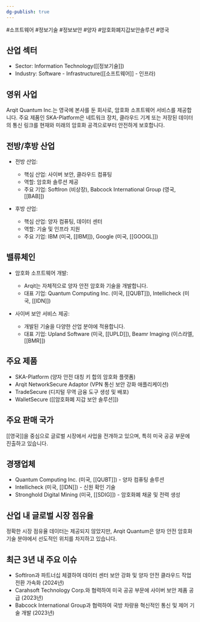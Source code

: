 ```yaml
---
dg-publish: true
---
```

#소프트웨어 #정보기술 #정보보안 #양자 #암호화폐지갑보안솔루션 #영국 

## 산업 섹터

- Sector: Information Technology([[정보기술]])
- Industry: Software - Infrastructure([[소프트웨어]] - 인프라)

## 영위 사업

Arqit Quantum Inc.는 영국에 본사를 둔 회사로, 암호화 소프트웨어 서비스를 제공합니다. 주요 제품인 SKA-Platform은 네트워크 장치, 클라우드 기계 또는 저장된 데이터의 통신 링크를 현재와 미래의 암호화 공격으로부터 안전하게 보호합니다.

## 전방/후방 산업

- 전방 산업:
    
    - 핵심 산업: 사이버 보안, 클라우드 컴퓨팅
    - 역할: 암호화 솔루션 제공
    - 주요 기업: SoftIron (비상장), Babcock International Group (영국, [[BAB]])
    
- 후방 산업:
    
    - 핵심 산업: 양자 컴퓨팅, 데이터 센터
    - 역할: 기술 및 인프라 지원
    - 주요 기업: IBM (미국, [[IBM]]), Google (미국, [[GOOGL]])
    

## 밸류체인

- 암호화 소프트웨어 개발:
    
    - Arqit는 자체적으로 양자 안전 암호화 기술을 개발합니다.
    - 대표 기업: Quantum Computing Inc. (미국, [[QUBT]]), Intellicheck (미국, [[IDN]])
    
- 사이버 보안 서비스 제공:
    
    - 개발된 기술을 다양한 산업 분야에 적용합니다.
    - 대표 기업: Upland Software (미국, [[UPLD]]), Beamr Imaging (이스라엘, [[BMR]])
    

## 주요 제품

- SKA-Platform (양자 안전 대칭 키 합의 암호화 플랫폼)
- Arqit NetworkSecure Adaptor (VPN 통신 보안 강화 애플리케이션)
- TradeSecure (디지털 무역 금융 도구 생성 및 배포)
- WalletSecure ([[암호화폐 지갑 보안 솔루션]])

## 주요 판매 국가

[[영국]]을 중심으로 글로벌 시장에서 사업을 전개하고 있으며, 특히 미국 공공 부문에 진출하고 있습니다.

## 경쟁업체

- Quantum Computing Inc. (미국, [[QUBT]]) - 양자 컴퓨팅 솔루션
- Intellicheck (미국, [[IDN]]) - 신원 확인 기술
- Stronghold Digital Mining (미국, [[SDIG]]) - 암호화폐 채굴 및 전력 생성

## 산업 내 글로벌 시장 점유율

정확한 시장 점유율 데이터는 제공되지 않았지만, Arqit Quantum은 양자 안전 암호화 기술 분야에서 선도적인 위치를 차지하고 있습니다.

## 최근 3년 내 주요 이슈

- SoftIron과 파트너십 체결하여 데이터 센터 보안 강화 및 양자 안전 클라우드 작업 전환 가속화 (2024년)
- Carahsoft Technology Corp.와 협력하여 미국 공공 부문에 사이버 보안 제품 공급 (2023년)
- Babcock International Group과 협력하여 국방 차량용 혁신적인 통신 및 제어 기술 개발 (2023년)